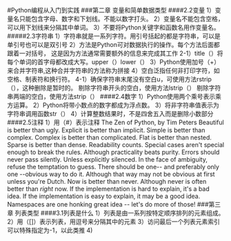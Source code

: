 #Python编程从入门到实践
###第二章   变量和简单数据类型
####2.2变量
    1）变量名只能包含字母、数字和下划线。不能以数字打头。
    2）变量名不能包含空格，可以用下划线来分隔其中单词。
    3）不要将Python关键字和函数名用作变量名。
#####2.3字符串
    1）字符串就是一系列字符。用引号括起的都是字符串，可以是单引号也可以是双引号
    2）方法是Python可对数据执行的操作。每个方法后面都跟着一对括号，
            这是因为方法通常需要额外的信息来完成其工作
        2-1）title（）将每个单词的首字母都改成大写。upper（）lower（）
    3）Python使用加号（+）来合并字符串,这种合并字符串的方法称为拼接
    4）空白泛指任何非打印字符，如空格、制表符和换行符。
        4-1）确保字符串末尾没有空白u，可使用方法rstrip（），这种删除是暂时的。
            剔除字符串开头的空白，使用方法lstrip（）
            剔除字符串两端的空白，使用方法strip（）
####2.4数字
    1）Python使用两个乘号表示乘方运算。
    2）Python将带小数点的数字都成为浮点数。
    3）将非字符串值表示为字符串调用函数str（）
    4）计算整数结果时，不是四舍五入而是删除小数部分
####2.5注释
    1）用（#）表示注释
    The Zen of Python, by Tim Peters
    Beautiful is better than ugly.
    Explicit is better than implicit.
    Simple is better than complex.
    Complex is better than complicated.
    Flat is better than nested.
    Sparse is better than dense.
    Readability counts.
    Special cases aren't special enough to break the rules.
    Although practicality beats purity.
    Errors should never pass silently.
    Unless explicitly silenced.
    In the face of ambiguity, refuse the temptation to guess.
    There should be one-- and preferably only one --obvious way to do it.
    Although that way may not be obvious at first unless you're Dutch.
    Now is better than never.
    Although never is often better than *right* now.
    If the implementation is hard to explain, it's a bad idea.
    If the implementation is easy to explain, it may be a good idea.
    Namespaces are one honking great idea -- let's do more of those!
###第三章   列表类型
####3.1列表是什么
    1）列表是由一系列按特定顺序排列的元素组成。
    2）用（[]）表示列表，用逗号来分隔其中的元素
    3）访问最后一个列表元素索引可以特殊指定为-1，以此类推
    4)

    
